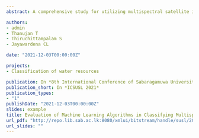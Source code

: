 ```yaml
---
abstract: A comprehensive study for utilizing multispectral satellite imagery to enhance novel environmental monitoring techniques is crucial in terms of accuracy, processing time, and cost for a sustainable triple bottom. The accurate classification of water bodies from other features optimizes spatiotemporal analysis to address global challenges. Therefore, this study emerges as the new research frontier in proposing an apt algorithm for recognizing water resources and coastline in Sri Lanka. This study explores the potential of using classification algorithms for geospatial assessments and applications with their accuracy and reliability. The acquired Collection 2 Level 2 Landsat 8 imagery was geometrically and radiometrically pre-processed, and a false-colour composite was produced from the bands, short-wave infrared, red and near-infrared. A total of 280 training samples were created with the reference pixels of 50.13 percent for water bodies and 49.87 percent for other features. The confusion matrix was generated using a distinct set of 500 random points for each classification technique, and the F-score and kappa coefficient were calculated for the accuracy assessment. The study depicts that the supervised algorithms, Support Vector Machine, Maximum Likelihood and Random Trees, and unsupervised algorithm, ISO Cluster perform equally in classifying water bodies and other features with higher kappa coefficient exceeding 0.95. Out of these, ISO Cluster was efficient than other algorithms due to reduced handling time. The findings enhance the decision-making ability on extracting surface water bodies using freely available 30 m spatial resolution imagery.

authors:
- admin
- Thanujan T 
- Thiruchittampalam S
- Jayawardena CL

date: "2021-12-03T00:00:00Z"

projects:
- Classification of water resources

publication: In *8th International Conference of Sabaragamuwa University of Sri Lanka.*
publication_short: In *ICSUSL 2021*
publication_types:
- "1"
publishDate: "2021-12-03T00:00:00Z"
slides: example
title: Evaluation of Machine Learning Algorithms in Classifying Multispectral Imagery on Waterbody Extraction
url_pdf: "http://repo.lib.sab.ac.lk:8080/xmlui/bitstream/handle/susl/2082/142_ICSUSL_Abstract_Book_ICSUSL_2021%20Final.pdf?sequence=1"
url_slides: ""
---
```

